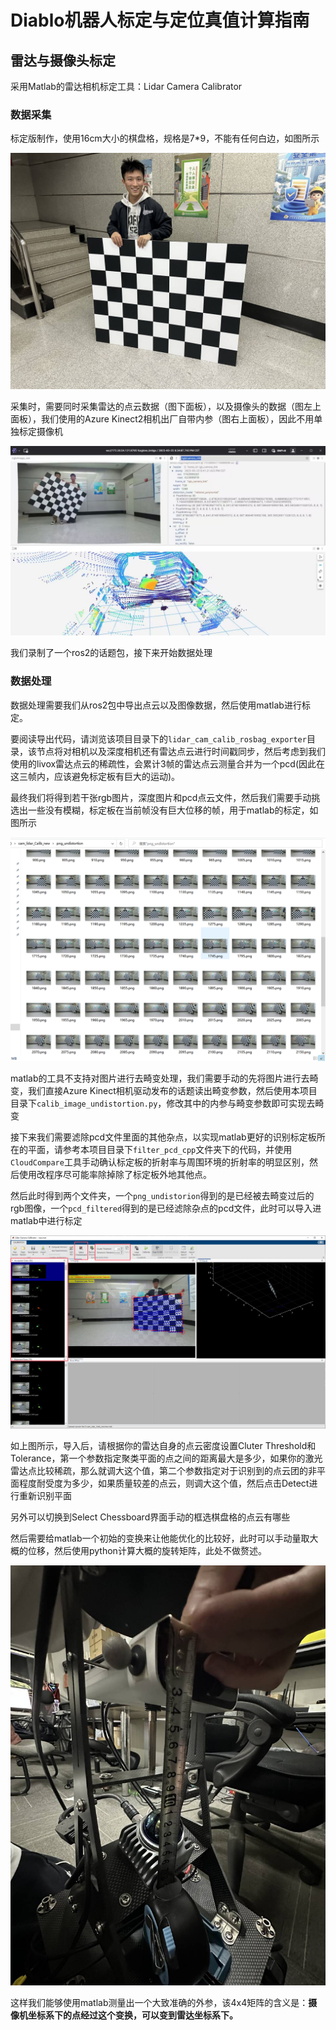 # Diablo机器人标定与定位真值计算指南

## 雷达与摄像头标定

采用Matlab的雷达相机标定工具：Lidar Camera Calibrator

### 数据采集

标定版制作，使用16cm大小的棋盘格，规格是7*9，不能有任何白边，如图所示

![棋盘格实体图](./images/chessboard.png)

采集时，需要同时采集雷达的点云数据（图下面板），以及摄像头的数据（图左上面板），我们使用的Azure Kinect2相机出厂自带内参（图右上面板），因此不用单独标定摄像机

![数据采集内容](./images/calib_data_collect.png)

我们录制了一个ros2的话题包，接下来开始数据处理

### 数据处理

数据处理需要我们从ros2包中导出点云以及图像数据，然后使用matlab进行标定。

要阅读导出代码，请浏览该项目目录下的`lidar_cam_calib_rosbag_exporter`目录，该节点将对相机以及深度相机还有雷达点云进行时间戳同步，然后考虑到我们使用的livox雷达点云的稀疏性，会累计3帧的雷达点云测量合并为一个pcd(因此在这三帧内，应该避免标定板有巨大的运动)。

最终我们将得到若干张rgb图片，深度图片和pcd点云文件，然后我们需要手动挑选出一些没有模糊，标定板在当前帧没有巨大位移的帧，用于matlab的标定，如图所示

![数据集示例内容](./images/calib_dataset.png)

matlab的工具不支持对图片进行去畸变处理，我们需要手动的先将图片进行去畸变，我们直接Azure Kinect相机驱动发布的话题读出畸变参数，然后使用本项目目录下`calib_image_undistortion.py`，修改其中的内参与畸变参数即可实现去畸变

接下来我们需要滤除pcd文件里面的其他杂点，以实现matlab更好的识别标定板所在的平面，请参考本项目目录下`filter_pcd_cpp`文件夹下的代码，并使用`CloudCompare`工具手动确认标定板的折射率与周围环境的折射率的明显区别，然后使用改程序尽可能率除掉除了标定板外地其他点。

然后此时得到两个文件夹，一个`png_undistorion`得到的是已经被去畸变过后的rgb图像，一个`pcd_filtered`得到的是已经滤除杂点的pcd文件，此时可以导入进matlab中进行标定

![matlab工具截图](./images/matlab_calib_tool.png)

如上图所示，导入后，请根据你的雷达自身的点云密度设置Cluter Threshold和Tolerance，第一个参数指定聚类平面的点之间的距离最大是多少，如果你的激光雷达点比较稀疏，那么就调大这个值，第二个参数指定对于识别到的点云团的非平面程度耐受度为多少，如果质量较差的点云，则调大这个值，然后点击Detect进行重新识别平面

另外可以切换到Select Chessboard界面手动的框选棋盘格的点云有哪些

然后需要给matlab一个初始的变换来让他能优化的比较好，此时可以手动量取大概的位移，然后使用python计算大概的旋转矩阵，此处不做赘述。

![matlab工具截图](./images/measure_extrinsics.png)

这样我们能够使用matlab测量出一个大致准确的外参，该4x4矩阵的含义是：**摄像机坐标系下的点经过这个变换，可以变到雷达坐标系下。**

